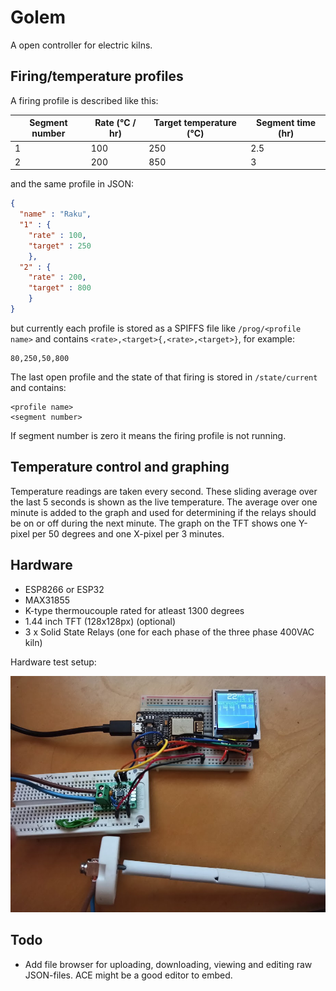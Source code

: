 # Golem
A open controller for electric kilns.

## Firing/temperature profiles
A firing profile is described like this:

Segment number | Rate (°C / hr) | Target temperature (°C) | Segment time (hr)
-------------- | -------------- | ----------------------- | -----------------
1 | 100 | 250 | 2.5
2 | 200 | 850 | 3

and the same profile in JSON:

```json
{
  "name" : "Raku",
  "1" : {
    "rate" : 100,
    "target" : 250
    },
  "2" : {
    "rate" : 200,
    "target" : 800
    }
}
```

but currently each profile is stored as a SPIFFS file like ```/prog/<profile name>``` and contains ```<rate>,<target>{,<rate>,<target>}```, for example:

```
80,250,50,800
```

The last open profile and the state of that firing is stored in ```/state/current``` and contains:

```
<profile name>
<segment number>
```

If segment number is zero it means the firing profile is not running.

## Temperature control and graphing
Temperature readings are taken every second. These sliding average over the last 5 seconds is shown as the live temperature. The average over one minute is added to the graph and used for determining if the relays should be on or off during the next minute.
The graph on the TFT shows one Y-pixel per 50 degrees and one X-pixel per 3 minutes.

## Hardware
* ESP8266 or ESP32
* MAX31855
* K-type thermoucouple rated for atleast 1300 degrees
* 1.44 inch TFT (128x128px) (optional)
* 3 x Solid State Relays (one for each phase of the three phase 400VAC kiln)

Hardware test setup:

![Hardware test setup](docs/images/IMG_20200724_231232.jpg)

## Todo
* Add file browser for uploading, downloading, viewing and editing raw JSON-files. ACE might be a good editor to embed.
